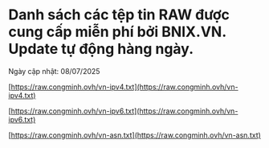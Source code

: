 # Danh sách các tệp tin RAW được cung cấp miễn phí bởi BNIX.VN. Update tự động hàng ngày.

Ngày cập nhật: 08/07/2025

[https://raw.congminh.ovh/vn-ipv4.txt](https://raw.congminh.ovh/vn-ipv4.txt)

[https://raw.congminh.ovh/vn-ipv6.txt](https://raw.congminh.ovh/vn-ipv6.txt)

[https://raw.congminh.ovh/vn-asn.txt](https://raw.congminh.ovh/vn-asn.txt)

